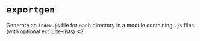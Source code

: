 # `exportgen`

Generate an `index.js` file for each directory in a module containing `.js` files (with optional exclude-lists) <3
